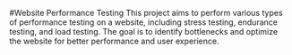 #Website Performance Testing
This project aims to perform various types of performance testing on a website, including stress testing, endurance testing, and load testing. The goal is to identify bottlenecks and optimize the website for better performance and user experience.
